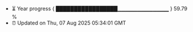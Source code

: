 - ⏳ Year progress { █████████████████▁▁▁▁▁▁▁▁▁▁▁▁▁ } 59.79 %
- ⏰ Updated on Thu, 07 Aug 2025 05:34:01 GMT


